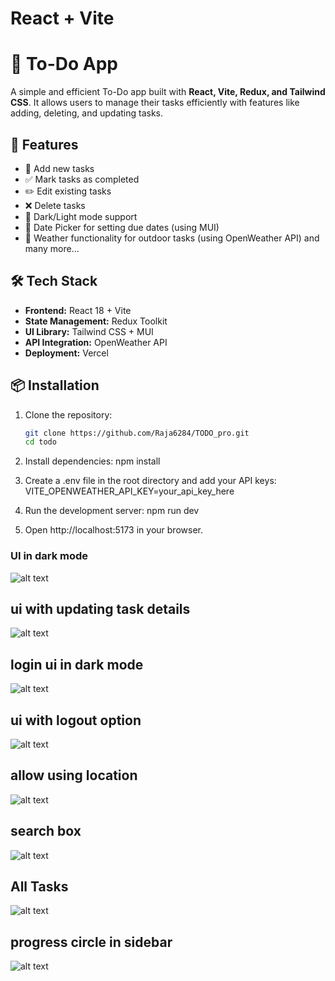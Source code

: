 # React + Vite

# 📝 To-Do App

A simple and efficient To-Do app built with **React, Vite, Redux, and Tailwind CSS**. It allows users to manage their tasks efficiently with features like adding, deleting, and updating tasks.

## 🚀 Features

- 📌 Add new tasks
- ✅ Mark tasks as completed
- ✏️ Edit existing tasks
- ❌ Delete tasks
- 🌙 Dark/Light mode support
- 📅 Date Picker for setting due dates (using MUI)
- 📍 Weather functionality for outdoor tasks (using OpenWeather API)
and many more...

## 🛠️ Tech Stack

- **Frontend:** React 18 + Vite
- **State Management:** Redux Toolkit
- **UI Library:** Tailwind CSS + MUI
- **API Integration:** OpenWeather API
- **Deployment:** Vercel

## 📦 Installation

1. Clone the repository:

   ```sh
   git clone https://github.com/Raja6284/TODO_pro.git
   cd todo

2. Install dependencies:
    npm install 

3. Create a .env file in the root directory and add your API keys:
    VITE_OPENWEATHER_API_KEY=your_api_key_here

4. Run the development server:
    npm run dev

5. Open http://localhost:5173 in your browser.



### UI in dark mode
![alt text](image.png)

## ui with updating task details
![alt text](image-1.png)

## login ui in dark mode
![alt text](image-3.png)

## ui with logout option
![alt text](image-2.png)

## allow using location
![alt text](image-4.png)

## search box
![alt text](image-5.png)

## All Tasks
![alt text](image-6.png)

## progress circle in sidebar
![alt text](image-7.png)


